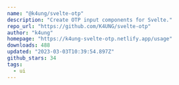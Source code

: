 ```yaml
---
name: "@k4ung/svelte-otp"
description: "Create OTP input components for Svelte."
repo_url: "https://github.com/K4UNG/svelte-otp"
author: "k4ung"
homepage: "https://k4ung-svelte-otp.netlify.app/usage"
downloads: 488
updated: "2023-03-03T10:39:54.897Z"
github_stars: 34
tags: 
  - ui
---
```

